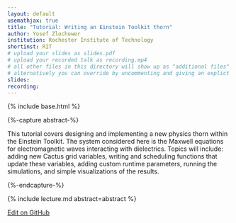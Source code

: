 ```yaml
---
layout: default
usemathjax: true
title: "Tutorial: Writing an Einstein Toolkit thorn"
author: Yosef Zlochower
institution: Rochester Institute of Technology
shortinst: RIT
# upload your slides as slides.pdf
# upload your recorded talk as recording.mp4
# all other files in this directory will show up as "additional files"
# alternatively you can override by uncommenting and giving an explict URL:
slides: 
recording: 
---
```

{% include base.html %}

{%-capture abstract-%}

This tutorial covers designing and implementing a new physics thorn within the Einstein Toolkit. The system considered here is the Maxwell equations for electromagnetic waves interacting with dielectrics. Topics will include: adding new Cactus grid variables, writing and scheduling functions that update these variables, adding custom runtime parameters, running the simulations, and simple visualizations of the results.

{%-endcapture-%}

<div class="col-xs-12" markdown="1">
{% include lecture.md abstract=abstract %}

[Edit on GitHub](https://github.com/EinsteinToolkit/et2021uiuc/edit/master/{{page.path}})
</div>
